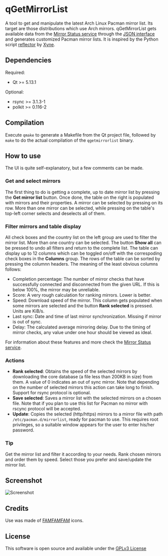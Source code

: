 # qGetMirrorList

A tool to get and manipulate the latest Arch Linux Pacman mirror list. Its target are those distributions which use Arch mirrors. qGetMirrorList gets available data from the [Mirror Status service](https://www.archlinux.org/mirrors/status/) through the [JSON interface](https://www.archlinux.org/mirrors/status/json/) and generates customized Pacman mirror lists. It is inspired by the Python script [reflector](https://xyne.archlinux.ca/projects/reflector/) by [Xyne](https://xyne.archlinux.ca/).

## Dependencies

Required:

* Qt >= 5.13.1

Optional:

* rsync >= 3.1.3-1
* polkit >= 0.116-2

## Compilation

Execute `qmake` to generate a Makefile from the Qt project file, followed by `make` to do the actual compilation of the `qgetmirrorlist` binary.

## How to use

The UI is quite self-explanatory, but a few comments can be made.

### Get and select mirrors

The first thing to do is getting a complete, up to date mirror list by pressing the **Get mirror list** button. Once done, the table on the right is populated with mirrors and their properties. A mirror can be selected by pressing on its row. More than one mirror can be selected, while pressing on the table's top-left corner selects and deselects all of them. 

### Filter mirrors and table display

All check boxes and the country list on the left group are used to filter the mirror list. More than one country can be selected. The button **Show all** can be pressed to undo all filters and return to the complete list. The table can display up to 12 columns which can be toggled on/off with the correspoding check boxes in the **Columns** group. The rows of the table can be sorted by pressing the columnn headers. The meaning of the least obvious columns follows:

* Completion percentage: The number of mirror checks that have successfully connected and disconnected from the given URL. If this is below 100%, the mirror may be unreliable.
* Score: A very rough calculation for ranking mirrors. Lower is better. 
* Speed: Download speed of the mirror. This column gets populated when some mirrors are selected and the button **Rank selected** is pressed. Units are KiB/s.
* Last sync: Date and time of last mirror synchronization. Missing if mirror is out of sync.
* Delay: The calculated average mirroring delay. Due to the timing of mirror checks, any value under one hour should be viewed as ideal.

For information about these features and more check the [Mirror Status service](https://www.archlinux.org/mirrors/status/).

### Actions

* **Rank selected**: Obtains the speed of the selected mirrors by downloading the core database (a file less than 200KB in size) from them. A value of 0 indicates an out of sync mirror. Note that depending on the number of selected mirrors this action can take long to finish. Support for rsync protocol is optional.
* **Save selected**: Saves a mirror list with the selected mirrors on a chosen file. Note that if you plan to use this list for Pacman no mirror with rscync protocol will be accepted.
* **Update**: Copies the selected (http/https) mirrors to a mirror file with path `/etc/pacman.d/mirrorlist`, ready for pacman to use. This requires root privileges, so a suitable window appears for the user to enter his/her password.

### Tip

Get the mirror list and filter it according to your needs. Rank chosen mirrors and order them by speed. Select those you prefer and save/update the mirror list.

## Screenshot

![Screenshot](https://i.imgur.com/imvlcVI.png)

## Credits

Use was made of [FAMFAMFAM](http://www.famfamfam.com/lab/icons/) icons.

## License

This software is open source and available under the [GPLv3 License](LICENSE)
